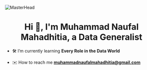 ![MasterHead](https://assets-global.website-files.com/61f969006ed487e379da861f/6581b6179e1742c30d47b8a0_Data_Team_Dispatch_3.9.gif)
<h1 align="center">Hi 👋, I'm Muhammad Naufal Mahadhitia, a Data Generalist</h1>

- 🛠️ I’m currently learning **Every Role in the Data World**

- ✉️ How to reach me **muhammadnaufalmahadhitia@gmail.com**
